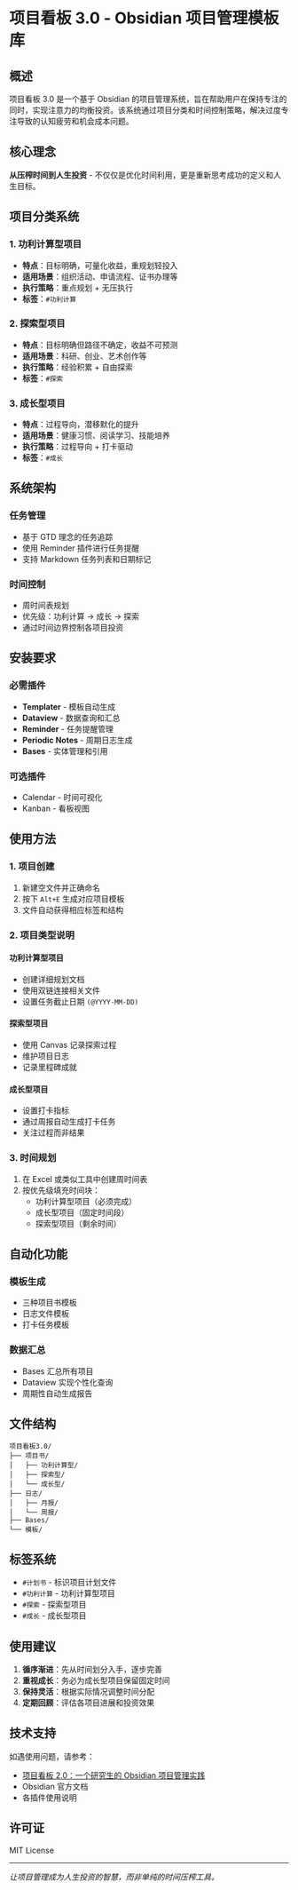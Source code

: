 
# 项目看板 3.0 - Obsidian 项目管理模板库

## 概述

项目看板 3.0 是一个基于 Obsidian 的项目管理系统，旨在帮助用户在保持专注的同时，实现注意力的均衡投资。该系统通过项目分类和时间控制策略，解决过度专注导致的认知疲劳和机会成本问题。

## 核心理念

**从压榨时间到人生投资** - 不仅仅是优化时间利用，更是重新思考成功的定义和人生目标。

## 项目分类系统

### 1. 功利计算型项目

- **特点**：目标明确，可量化收益，重规划轻投入
- **适用场景**：组织活动、申请流程、证书办理等
- **执行策略**：重点规划 + 无压执行
- **标签**：`#功利计算`

### 2. 探索型项目

- **特点**：目标明确但路径不确定，收益不可预测
- **适用场景**：科研、创业、艺术创作等
- **执行策略**：经验积累 + 自由探索
- **标签**：`#探索`

### 3. 成长型项目

- **特点**：过程导向，潜移默化的提升
- **适用场景**：健康习惯、阅读学习、技能培养
- **执行策略**：过程导向 + 打卡驱动
- **标签**：`#成长`

## 系统架构

### 任务管理

- 基于 GTD 理念的任务追踪
- 使用 Reminder 插件进行任务提醒
- 支持 Markdown 任务列表和日期标记

### 时间控制

- 周时间表规划
- 优先级：功利计算 → 成长 → 探索
- 通过时间边界控制各项目投资

## 安装要求

### 必需插件

- **Templater** - 模板自动生成
- **Dataview** - 数据查询和汇总
- **Reminder** - 任务提醒管理
- **Periodic Notes** - 周期日志生成
- **Bases** - 实体管理和引用

### 可选插件

- Calendar - 时间可视化
- Kanban - 看板视图

## 使用方法

### 1. 项目创建

1. 新建空文件并正确命名
2. 按下 `Alt+E` 生成对应项目模板
3. 文件自动获得相应标签和结构

### 2. 项目类型说明

#### 功利计算型项目

- 创建详细规划文档
- 使用双链连接相关文件
- 设置任务截止日期 `(@YYYY-MM-DD)`

#### 探索型项目

- 使用 Canvas 记录探索过程
- 维护项目日志
- 记录里程碑成就

#### 成长型项目

- 设置打卡指标
- 通过周报自动生成打卡任务
- 关注过程而非结果

### 3. 时间规划

1. 在 Excel 或类似工具中创建周时间表
2. 按优先级填充时间块：
   - 功利计算型项目（必须完成）
   - 成长型项目（固定时间段）
   - 探索型项目（剩余时间）

## 自动化功能

### 模板生成

- 三种项目书模板
- 日志文件模板
- 打卡任务模板

### 数据汇总

- Bases 汇总所有项目
- Dataview 实现个性化查询
- 周期性自动生成报告

## 文件结构

```
项目看板3.0/
├── 项目书/
│   ├── 功利计算型/
│   ├── 探索型/
│   └── 成长型/
├── 日志/
│   ├── 月报/
│   └── 周报/
├── Bases/
└── 模板/
```

## 标签系统

- `#计划书` - 标识项目计划文件
- `#功利计算` - 功利计算型项目
- `#探索` - 探索型项目
- `#成长` - 成长型项目

## 使用建议

1. **循序渐进**：先从时间划分入手，逐步完善
2. **重视成长**：务必为成长型项目保留固定时间
3. **保持灵活**：根据实际情况调整时间分配
4. **定期回顾**：评估各项目进展和投资效果

## 技术支持

如遇使用问题，请参考：

- [项目看板 2.0：一个研究生的 Obsidian 项目管理实践](https://sspai.com/post/98928)
- Obsidian 官方文档
- 各插件使用说明

## 许可证

MIT License

---

*让项目管理成为人生投资的智慧，而非单纯的时间压榨工具。*
